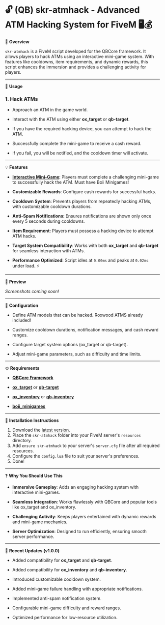 <h1>🔓 (QB) skr-atmhack - Advanced ATM Hacking System for FiveM 🖥️💰</h1>

📜 **Overview**

`skr-atmhack` is a FiveM script developed for the QBCore framework. It allows players to hack ATMs using an interactive mini-game system. With features like cooldowns, item requirements, and dynamic rewards, this script enhances the immersion and provides a challenging activity for players.

---

📱 **Usage**

### 1. Hack ATMs
- Approach an ATM in the game world.

- Interact with the ATM using either **ox_target** or **qb-target**.

- If you have the required hacking device, you can attempt to hack the ATM.
 
- Successfully complete the mini-game to receive a cash reward.

- If you fail, you will be notified, and the cooldown timer will activate.

---

💡 **Features**
- [**Interactive Mini-Game**](https://github.com/shreddykr/boii_minigames): Players must complete a challenging mini-game to successfully hack the ATM. Must have Boii Minigames!

- **Customizable Rewards**: Configure cash rewards for successful hacks.

- **Cooldown System**: Prevents players from repeatedly hacking ATMs, with customizable cooldown durations.

- **Anti-Spam Notifications**: Ensures notifications are shown only once every 5 seconds during cooldowns.
 
- **Item Requirement**: Players must possess a hacking device to attempt ATM hacks.

- **Target System Compatibility**: Works with both **ox_target** and **qb-target** for seamless interaction with ATMs.

- **Performance Optimized**: Script idles at `0.00ms` and peaks at `0.02ms` under load. ⚡

---

📸 **Preview**

*Screenshots coming soon!*

---

🔧 **Configuration**

- Define ATM models that can be hacked. Roxwood ATMS already included!

- Customize cooldown durations, notification messages, and cash reward ranges.

- Configure target system options (ox_target or qb-target).

- Adjust mini-game parameters, such as difficulty and time limits.

---

⚙️ **Requirements**

- [**QBCore Framework**](https://github.com/qbcore-framework/qb-core)

- [**ox_target**](https://github.com/overextended/ox_target) or [**qb-target**](https://github.com/qbcore-framework/qb-target)

- [**ox_inventory**](https://github.com/overextended/ox_inventory) or [**qb-inventory**](https://github.com/qbcore-framework/qb-inventory)

- [**boii_minigames**](https://github.com/shreddykr/boii_minigames)

---

🚀 **Installation Instructions**

1. Download the [latest version](https://github.com/shreddykr/skr-atmhack/releases/latest).
2. Place the `skr-atmhack` folder into your FiveM server's `resources` directory.
3. Add `ensure skr-atmhack` to your server's `server.cfg` file after all required resources.
4. Configure the `config.lua` file to suit your server's preferences.
5. Done!

---

❓ **Why You Should Use This**

- **Immersive Gameplay**: Adds an engaging hacking system with interactive mini-games.

- **Seamless Integration**: Works flawlessly with QBCore and popular tools like ox_target and ox_inventory.

- **Challenging Activity**: Keeps players entertained with dynamic rewards and mini-game mechanics.

- **Server Optimization**: Designed to run efficiently, ensuring smooth server performance.

---

📂 **Recent Updates (v1.0.0)**

- Added compatibility for **ox_target** and **qb-target**.
 
- Added compatibility for **ox_inventory** and **qb-inventory**.

- Introduced customizable cooldown system.

- Added mini-game failure handling with appropriate notifications.

- Implemented anti-spam notification system.

- Configurable mini-game difficulty and reward ranges.

- Optimized performance for low-resource utilization.
